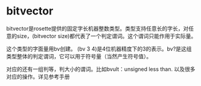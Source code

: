 # bitvector

bitvector是rosette提供的固定字长机器整数类型。类型支持任意长的字长，对任意的size，(bitvector size)都代表了一个判定谓词。这个谓词只能作用于实际量。

这个类型的字面量用bv创建。 (bv 3 4)是4位机器精度下的3的表示。bv?是这组类型整体的判定谓词，它可以用于符号量（当然产生符号值）。

对应的还有一组判等，判大小的谓词。比如bvult：unsigned less than. 以及很多对应的操作。详见参考手册